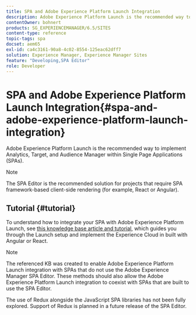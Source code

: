 ```yaml
---
title: SPA and Adobe Experience Platform Launch Integration
description: Adobe Experience Platform Launch is the recommended way to implement Analytics, Target, and Audience Manager within SPAs.
contentOwner: bohnert
products: SG_EXPERIENCEMANAGER/6.5/SITES
content-type: reference
topic-tags: spa
docset: aem65
exl-id: ca4c3161-90a8-4c02-8554-125eac62dff7
solution: Experience Manager, Experience Manager Sites
feature: "Developing,SPA Editor"
role: Developer
---
```

# SPA and Adobe Experience Platform Launch Integration{#spa-and-adobe-experience-platform-launch-integration}

Adobe Experience Platform Launch is the recommended way to implement Analytics, Target, and Audience Manager within Single Page Applications (SPAs).

>[!NOTE]
>
>The SPA Editor is the recommended solution for projects that require SPA framework-based client-side rendering (for example, React or Angular).

## Tutorial {#tutorial}

To understand how to integrate your SPA with Adobe Experience Platform Launch, see [this knowledge base article and tutorial](https://experienceleague.adobe.com/docs/experience-manager-learn/sites/spa-editor/spa-editor-framework-feature-video-use.html), which guides you through the Launch setup and implement the Experience Cloud in built with Angular or React.

>[!NOTE]
>
>The referenced KB was created to enable Adobe Experience Platform Launch integration with SPAs that do not use the Adobe Experience Manager SPA Editor. These methods should also allow the Adobe Experience Platform Launch integration to coexist with SPAs that are built to use the SPA Editor.
>
>The use of Redux alongside the JavaScript SPA libraries has not been fully explored. Support of Redux is planned in a future release of the SPA Editor.
